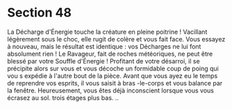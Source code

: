 # Section 48

La Décharge d'Énergie touche la créature en pleine poitrine ! Vacillant légèrement sous le
choc, elle rugit de colère et vous fait face. Vous essayez à nouveau, mais le résultat est
identique : vos Décharges ne lui font absolument rien ! Le Ravageur, fait de roches
météoriques, ne peut être blessé par votre Souffle d'Énergie  ! Profitant de votre désarroi,
il se précipite alors sur vous et vous décoche un formidable coup de poing qui vou s
expédie à l'autre bout de la pièce. Avant que vous ayez eu le temps de reprendre vos
esprits, il vous saisit à bras -le-corps et vous balance par la fenêtre. Heureusement, vous
êtes déjà inconscient lorsque vous vous écrasez au sol. trois étages plus bas. ..
